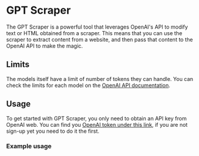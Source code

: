 # GPT Scraper

The GPT Scraper is a powerful tool that leverages OpenAI's API to modify text or HTML obtained from a scraper.
This means that you can use the scraper to extract content from a website, and then pass that content to the OpenAI API to make the magic.

## Limits

The models itself have a limit of number of tokens they can handle.
You can check the limits for each model on the [OpenAI API documentation](https://platform.openai.com/docs/models/overview).

## Usage

To get started with GPT Scraper, you only need to obtain an API key from OpenAI web.
You can find you [OpenAI token under this link](https://platform.openai.com/account/api-keys), if you are not sign-up yet you need to do it the first.

### Example usage




